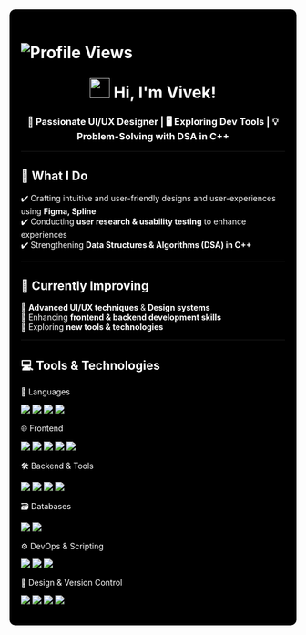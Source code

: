 <div style="background: black; padding: 20px; border-radius: 10px; color: white;">

<h1 align="center">
  <p align="left">
  <img src="https://komarev.com/ghpvc/?username=bvvivek6&style=flat&color=blue" alt="Profile Views" />
</p>

  <img src="https://media.giphy.com/media/hvRJCLFzcasrR4ia7z/giphy.gif" width="35"> 
  Hi, I'm Vivek!
</h1>

<h3 align="center"> 
🎨 Passionate UI/UX Designer | 🖥️ Exploring Dev Tools | 💡 Problem-Solving with DSA in C++  
</h3>

---

## 🚀 What I Do  

✔️ Crafting intuitive and user-friendly designs and user-experiences using **Figma, Spline**  
✔️ Conducting **user research & usability testing** to enhance experiences  
✔️ Strengthening **Data Structures & Algorithms (DSA) in C++**  

---

## 🌱 Currently Improving  

🔹 **Advanced UI/UX techniques** & **Design systems**  
🔹 Enhancing **frontend & backend development skills**  
🔹 Exploring **new tools & technologies**  

---

## 💻 Tools & Technologies  

🧠 Languages  
<p align="left"> 
  <img src="https://img.shields.io/badge/C-00599C?style=for-the-badge&logo=c&logoColor=white" /> 
  <img src="https://img.shields.io/badge/C%2B%2B-00599C?style=for-the-badge&logo=c%2B%2B&logoColor=white" /> 
  <img src="https://img.shields.io/badge/Python-3776AB?style=for-the-badge&logo=python&logoColor=white" /> 
  <img src="https://img.shields.io/badge/JavaScript-F7DF1E?style=for-the-badge&logo=javascript&logoColor=black" /> 
</p>  

🌐 Frontend  
<p align="left"> 
  <img src="https://img.shields.io/badge/HTML5-E34F26?style=for-the-badge&logo=html5&logoColor=white" /> 
  <img src="https://img.shields.io/badge/CSS3-1572B6?style=for-the-badge&logo=css3&logoColor=white" /> 
  <img src="https://img.shields.io/badge/React-61DAFB?style=for-the-badge&logo=react&logoColor=black" /> 
  <img src="https://img.shields.io/badge/Framer-0055FF?style=for-the-badge&logo=framer&logoColor=white" /> 
  <img src="https://img.shields.io/badge/Tailwind_CSS-38B2AC?style=for-the-badge&logo=tailwind-css&logoColor=white" /> 
</p>  

🛠️ Backend & Tools  
<p align="left"> 
  <img src="https://img.shields.io/badge/Node.js-339933?style=for-the-badge&logo=nodedotjs&logoColor=white" /> 
  <img src="https://img.shields.io/badge/Express.js-000000?style=for-the-badge&logo=express&logoColor=white" /> 
  <img src="https://img.shields.io/badge/Nodemailer-3C3C3C?style=for-the-badge&logo=nodemailer&logoColor=white" /> 
  <img src="https://img.shields.io/badge/Cloudinary-3448C5?style=for-the-badge&logo=cloudinary&logoColor=white" /> 
</p>  

🗃️ Databases  
<p align="left"> 
  <img src="https://img.shields.io/badge/MySQL-4479A1?style=for-the-badge&logo=mysql&logoColor=white" /> 
  <img src="https://img.shields.io/badge/MongoDB-47A248?style=for-the-badge&logo=mongodb&logoColor=white" /> 
</p>  

⚙️ DevOps & Scripting  
<p align="left"> 
  <img src="https://img.shields.io/badge/Linux-FCC624?style=for-the-badge&logo=linux&logoColor=black" /> 
  <img src="https://img.shields.io/badge/Bash_Scripting-4EAA25?style=for-the-badge&logo=gnubash&logoColor=white" /> 
  <img src="https://img.shields.io/badge/Docker-2496ED?style=for-the-badge&logo=docker&logoColor=white" />
</p>
🎨 Design & Version Control  
<p align="left"> 
  <img src="https://img.shields.io/badge/Figma-F24E1E?style=for-the-badge&logo=figma&logoColor=white" /> 
  <img src="https://img.shields.io/badge/Dribbble-EA4C89?style=for-the-badge&logo=dribbble&logoColor=white" /> 
  <img src="https://img.shields.io/badge/Git-F05032?style=for-the-badge&logo=git&logoColor=white" /> 
  <img src="https://img.shields.io/badge/GitHub-181717?style=for-the-badge&logo=github&logoColor=white" /> 
</p>  
</div>
